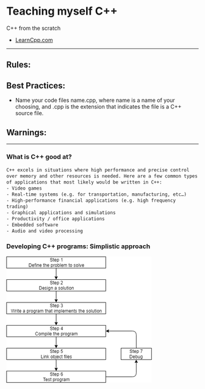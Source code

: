 # Teaching myself C++

C++ from the scratch

- [LearnCpp.com](https://www.learncpp.com/)

---

## Rules:

## Best Practices:
- Name your code files name.cpp, where name is a name of your choosing, and .cpp is the extension that indicates the file is a C++ source file.

## Warnings:

---

### What is C++ good at?
    C++ excels in situations where high performance and precise control over memory and other resources is needed. Here are a few common types of applications that most likely would be written in C++:
    - Video games
    - Real-time systems (e.g. for transportation, manufacturing, etc…)
    - High-performance financial applications (e.g. high frequency trading)
    - Graphical applications and simulations
    - Productivity / office applications
    - Embedded software
    - Audio and video processing

### Developing C++ programs: Simplistic approach

![image](https://github.com/Rupak1432/cpp/blob/master/Images/Development.png)